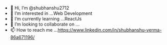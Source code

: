 - 👋 Hi, I’m @shubhanshu2712
- 👀 I’m interested in ...Web Development
- 🌱 I’m currently learning ...ReactJs
- 💞️ I’m looking to collaborate on ...
- 📫 How to reach me ...https://www.linkedin.com/in/shubhanshu-verma-86a671196/

<!---
shubhanshu2712/shubhanshu2712 is a ✨ special ✨ repository because its `README.md` (this file) appears on your GitHub profile.
You can click the Preview link to take a look at your changes.
--->
